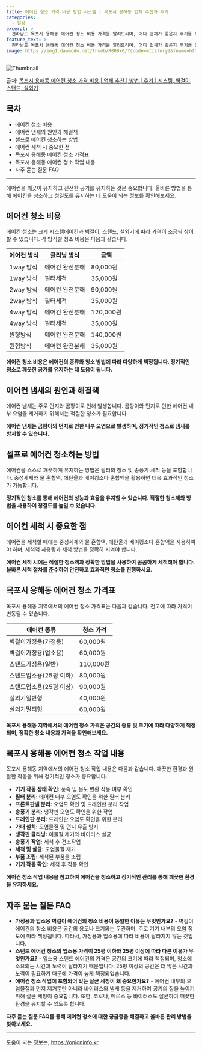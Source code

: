 ```yaml
---
title: 에어컨 청소 가격 비용 방법 시스템 | 목포시 용해동 업체 추천과 후기
categories:
  - 일상
excerpt: >
  전라남도 목포시 용해동 에어컨 청소 비용 가격을 알려드리며, 어디 업체가 좋은지 후기를 통해 알아보겠습니다. 현재 글에서는 시스템, 벽걸이, 스탠드, 실외기 각각에 대해 청소 비용이 나와 있으니 참고하시면 되겠습니다. 에어컨 분해 청소 방법 보기 👈 클릭셀프 에어컨 청소 방법 보기👈 클릭목포시 용해동 에어컨 청소 비용시스템에어컨 방식클리닝방식금액1way 방식에어컨 완전분해80,000원1way 방식에어컨 필터세척35,000원2way 방식에어컨 완전분해90,000원2way 방식에어컨 필터세척35,000원4way 방식에어컨 완전분해120,000원4way 방식에어컨 필터세척35,000원원형방식에어컨 완전분해140,000원원형방식에어컨 필터세척35,000원에어컨 청소 견적 샘플 보기 👈 클릭에어컨 냄새의 원인은 ..
feature_text: >
  전라남도 목포시 용해동 에어컨 청소 비용 가격을 알려드리며, 어디 업체가 좋은지 후기를 통해 알아보겠습니다. 현재 글에서는 시스템, 벽걸이, 스탠드, 실외기 각각에 대해 청소 비용이 나와 있으니 참고하시면 되겠습니다. 에어컨 분해 청소 방법 보기 👈 클릭셀프 에어컨 청소 방법 보기👈 클릭목포시 용해동 에어컨 청소 비용시스템에어컨 방식클리닝방식금액1way 방식에어컨 완전분해80,000원1way 방식에어컨 필터세척35,000원2way 방식에어컨 완전분해90,000원2way 방식에어컨 필터세척35,000원4way 방식에어컨 완전분해120,000원4way 방식에어컨 필터세척35,000원원형방식에어컨 완전분해140,000원원형방식에어컨 필터세척35,000원에어컨 청소 견적 샘플 보기 👈 클릭에어컨 냄새의 원인은 ..
image: https://img1.daumcdn.net/thumb/R800x0/?scode=mtistory2&fname=https%3A%2F%2Fblog.kakaocdn.net%2Fdn%2FwAgQ8%2FbtsHx1IU7E1%2FKIuxW4LSbAGM6rrmagv2VK%2Fimg.webp
---
```


![Thumbnail](https://img1.daumcdn.net/thumb/R800x0/?scode=mtistory2&fname=https%3A%2F%2Fblog.kakaocdn.net%2Fdn%2FwAgQ8%2FbtsHx1IU7E1%2FKIuxW4LSbAGM6rrmagv2VK%2Fimg.webp)

<p>출처: <a href="https://onioninfo.kr/entry/%EB%AA%A9%ED%8F%AC%EC%8B%9C-%EC%9A%A9%ED%95%B4%EB%8F%99-%EC%97%90%EC%96%B4%EC%BB%A8-%EC%B2%AD%EC%86%8C-%EA%B0%80%EA%B2%A9-%EB%B9%84%EC%9A%A9-%EC%97%85%EC%B2%B4-%EC%B6%94%EC%B2%9C-%EB%B0%A9%EB%B2%95-%ED%9B%84%EA%B8%B0-%EC%8B%9C%EC%8A%A4%ED%85%9C-%EB%B2%BD%EA%B1%B8%EC%9D%B4-%EC%8A%A4%ED%83%A0%EB%93%9C-%EC%8B%A4%EC%99%B8%EA%B8%B0" rel="dofollow">목포시 용해동 에어컨 청소 가격 비용 | 업체 추천 | 방법 | 후기 | 시스템, 벽걸이, 스탠드, 실외기</a> </p>

## 목차

  * 에어컨 청소 비용
  * 에어컨 냄새의 원인과 해결책
  * 셀프로 에어컨 청소하는 방법
  * 에어컨 세척 시 중요한 점
  * 목포시 용해동 에어컨 청소 가격표
  * 목포시 용해동 에어컨 청소 작업 내용
  * 자주 묻는 질문 FAQ

* * *

에어컨을 깨끗이 유지하고 신선한 공기를 유지하는 것은 중요합니다. 올바른 방법을 통해 에어컨을 청소하고 청결도를 유지하는 데 도움이 되는
정보를 확인해보세요.

## 에어컨 청소 비용

에어컨 청소는 크게 시스템에어컨과 벽걸이, 스탠드, 실외기에 따라 가격이 조금씩 상이할 수 있습니다. 각 방식별 청소 비용은 다음과
같습니다.

**에어컨 방식** | **클리닝 방식** | **금액**  
---|---|---  
1way 방식 | 에어컨 완전분해 | 80,000원  
1way 방식 | 필터세척 | 35,000원  
2way 방식 | 에어컨 완전분해 | 90,000원  
2way 방식 | 필터세척 | 35,000원  
4way 방식 | 에어컨 완전분해 | 120,000원  
4way 방식 | 필터세척 | 35,000원  
원형방식 | 에어컨 완전분해 | 140,000원  
원형방식 | 에어컨 완전분해 | 35,000원  
  
**에어컨 청소 비용은 에어컨의 종류와 청소 방법에 따라 다양하게 책정됩니다. 정기적인 청소로 깨끗한 공기를 유지하는 데 도움이 됩니다.**

## 에어컨 냄새의 원인과 해결책

에어컨 냄새는 주로 먼지와 곰팡이로 인해 발생합니다. 곰팡이와 먼지로 인한 에어컨 내부 오염을 제거하기 위해서는 적절한 청소가 필요합니다.

**에어컨 냄새는 곰팡이와 먼지로 인한 내부 오염으로 발생하며, 정기적인 청소로 냄새를 방지할 수 있습니다.**

## 셀프로 에어컨 청소하는 방법

에어컨을 스스로 깨끗하게 유지하는 방법은 필터의 청소 및 송풍기 세척 등을 포함합니다. 중성세제와 물 혼합액, 에탄올과 베이킹소다 혼합액을
활용하면 더욱 효과적인 청소가 가능합니다.

**정기적인 청소를 통해 에어컨의 성능과 효율을 유지할 수 있습니다. 적절한 청소제와 방법을 사용하여 청결도를 높일 수 있습니다.**

## 에어컨 세척 시 중요한 점

에어컨을 세척할 때에는 중성세제와 물 혼합액, 에탄올과 베이킹소다 혼합액을 사용하여야 하며, 세척액 사용량과 세척 방법을 정확히 지켜야
합니다.

**에어컨 세척 시에는 적절한 청소액과 정확한 방법을 사용하여 꼼꼼하게 세척해야 합니다. 올바른 세척 절차를 준수하여 안전하고 효과적인
청소를 진행하세요.**

## 목포시 용해동 에어컨 청소 가격표

목포시 용해동 지역에서의 에어컨 청소 가격표는 다음과 같습니다. 천고에 따라 가격이 변동될 수 있습니다.

**에어컨 종류** | **청소 가격**  
---|---  
벽걸이가정용(가정용) | 60,000원  
벽걸이가정용(업소용) | 60,000원  
스탠드가정용(일반) | 110,000원  
스탠드업소용(25평 이하) | 80,000원  
스탠드업소용(25평 이상) | 90,000원  
실외기일반형 | 40,000원  
실외기멀티형 | 60,000원  
  
**목포시 용해동 지역에서의 에어컨 청소 가격은 공간의 종류 및 크기에 따라 다양하게 책정되며, 정확한 청소 내용과 가격을 확인해보세요.**

## 목포시 용해동 에어컨 청소 작업 내용

목포시 용해동 지역에서의 에어컨 청소 작업 내용은 다음과 같습니다. 깨끗한 환경과 원활한 작동을 위해 정기적인 청소가 중요합니다.

  * **기기 작동 상태 확인:** 풍속 및 온도 변환 작동 여부 확인
  * **필터 분리:** 에어컨 내부 오염도 확인을 위한 필터 분리
  * **프론트판넬 분리:** 오염도 확인 및 드레인판 분리 작업
  * **송풍기 분리:** 냉각핀 오염도 확인을 위한 작업
  * **드레인판 분리:** 드레인판 오염도 확인을 위한 분리
  * **가대 설치:** 오염물질 및 먼지 유출 방지
  * **냉각핀 클리닝:** 이물질 제거와 바이러스 살균
  * **송풍기 작업:** 세척 후 건조작업
  * **세척 및 살균:** 오염물질 제거
  * **부품 조립:** 세척된 부품을 조립
  * **기기 작동 확인:** 세척 후 작동 확인

**에어컨 청소 작업 내용을 참고하여 에어컨을 청소하고 정기적인 관리를 통해 깨끗한 환경을 유지하세요.**

## 자주 묻는 질문 FAQ

  * **가정용과 업소용 벽걸이 에어컨의 청소 비용이 동일한 이유는 무엇인가요?** \- 벽걸이 에어컨의 청소 비용은 공간의 용도나 크기와는 무관하며, 주로 기기 내부의 오염 정도에 따라 책정됩니다. 따라서, 가정용과 업소용에 따라 비용이 달라지지 않는 것입니다.
  * **스탠드 에어컨 청소의 업소용 가격이 25평 이하와 25평 이상에 따라 다른 이유가 무엇인가요?** \- 업소용 스탠드 에어컨의 가격은 공간의 크기에 따라 책정되며, 청소에 소요되는 시간과 노력이 달라지기 때문입니다. 25평 이상의 공간은 더 많은 시간과 노력이 필요하기 때문에 가격이 높게 책정되었습니다.
  * **에어컨 청소 작업에 포함되어 있는 살균 세청이 왜 중요한가요?** \- 에어컨 내부의 오염물질과 먼지 제거뿐만 아니라 바이러스와 냄새 등을 제거하여 공기의 질을 높이기 위해 살균 세청이 중요합니다. 또한, 코로나, 메르스 등 바이러스도 살균하여 깨끗한 환경을 유지할 수 있도록 합니다.

**자주 묻는 질문 FAQ를 통해 에어컨 청소에 대한 궁금증을 해결하고 올바른 관리 방법을 찾아보세요.**

* * *

 

도움이 되는 정보는, <a href="https://onioninfo.kr" rel="dofollow">https://onioninfo.kr</a>


